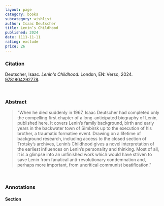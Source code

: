 ```yaml
---
layout: page
category: books
subcategory: wishlist
author: Isaac Deutscher
title: Lenin’s Childhood
published: 2024
date: 1111-11-11
rating: exclude
price: 26
---
```


### Citation

Deutscher, Isaac. *Lenin's Childhood.* London, EN: Verso, 2024. [9781804292778](https://www.versobooks.com/en-ca/products/3105-lenin-s-childhood).

<br>

### Abstract

> "When he died suddenly in 1967, Isaac Deutscher had completed only the compelling first chapter of a long-anticipated biography of Lenin, published here. It covers Lenin’s family background, birth and early years in the backwater town of Simbirsk up to the execution of his brother, a traumatic formative event. Drawing on a lifetime of background research, including access to the closed section of Trotsky’s archives, Lenin’s Childhood gives a novel interpretation of the earliest influences on Lenin’s personality and thinking. Most of all, it is a glimpse into an unfinished work which would have striven to save Lenin from fanatical anti-revolutionary condemnation and, perhaps more important, from uncritical communist beatification."

<br>

### Annotations

#### Section

<br>
